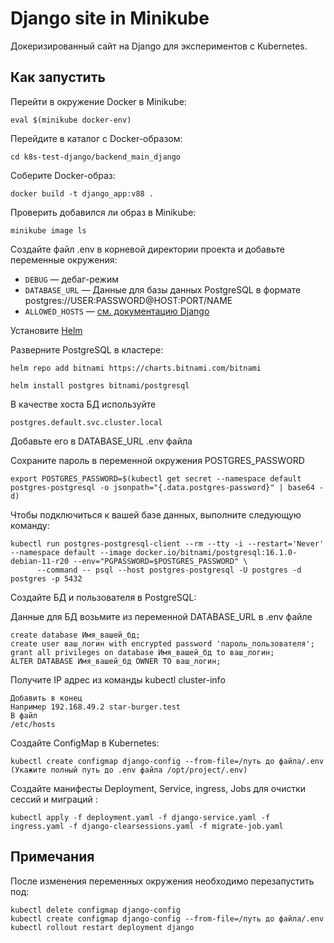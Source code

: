 # Django site in Minikube

Докеризированный сайт на Django для экспериментов с Kubernetes.


## Как запустить

Перейти в окружение Docker в Minikube:

```
eval $(minikube docker-env)
```

Перейдите в каталог с Docker-образом:

```
cd k8s-test-django/backend_main_django
```

Соберите Docker-образ:

```
docker build -t django_app:v88 .
```

Проверить добавился ли образ в Minikube:

```
minikube image ls
```

Создайте файл .env в корневой директории проекта и добавьте переменные окружения:

- `DEBUG` — дебаг-режим
- `DATABASE_URL` — Данные для базы данных PostgreSQL в формате postgres://USER:PASSWORD@HOST:PORT/NAME
- `ALLOWED_HOSTS` — [см. документацию Django](https://docs.djangoproject.com/en/3.1/ref/settings/#allowed-hosts)

Установите [Helm](https://helm.sh/)

Разверните PostgreSQL в кластере:
```
helm repo add bitnami https://charts.bitnami.com/bitnami
```
```
helm install postgres bitnami/postgresql
```
В качестве хоста БД используйте
```
postgres.default.svc.cluster.local
```
Добавьте его в DATABASE_URL .env файла


Сохраните пароль в переменной окружения POSTGRES_PASSWORD
```
export POSTGRES_PASSWORD=$(kubectl get secret --namespace default postgres-postgresql -o jsonpath="{.data.postgres-password}" | base64 -d)
```
Чтобы подключиться к вашей базе данных, выполните следующую команду:
```
kubectl run postgres-postgresql-client --rm --tty -i --restart='Never' --namespace default --image docker.io/bitnami/postgresql:16.1.0-debian-11-r20 --env="PGPASSWORD=$POSTGRES_PASSWORD" \
      --command -- psql --host postgres-postgresql -U postgres -d postgres -p 5432
```
Создайте БД и пользователя в PostgreSQL:

Данные для БД возьмите из переменной DATABASE_URL в .env файле
```
create database Имя_вашей_бд;
create user ваш_логин with encrypted password 'пароль_пользователя';
grant all privileges on database Имя_вашей_бд to ваш_логин;
ALTER DATABASE Имя_вашей_бд OWNER TO ваш_логин;
```
Получите IP адрес из команды kubectl cluster-info
```
Добавить в конец
Например 192.168.49.2 star-burger.test
В файл
/etc/hosts
```

Создайте ConfigMap в Kubernetes:
```
kubectl create configmap django-config --from-file=/путь до файла/.env
(Укажите полный путь до .env файла /opt/project/.env)
```
Создайте манифесты Deployment, Service, ingress, Jobs для очистки сессий и миграций :
```
kubectl apply -f deployment.yaml -f django-service.yaml -f ingress.yaml -f django-clearsessions.yaml -f migrate-job.yaml 
```

## Примечания

После изменения переменных окружения необходимо перезапустить под:
```
kubectl delete configmap django-config
kubectl create configmap django-config --from-file=/путь до файла/.env
kubectl rollout restart deployment django
```